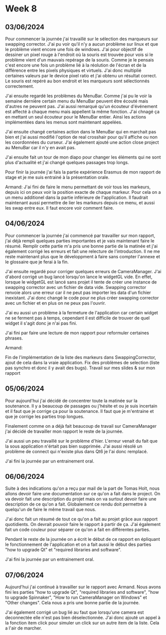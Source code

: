 # Week 8

## 03/06/2024

Pour commencer la journée j'ai travaillé sur le sélection des marqueurs sur swapping corrector. J'ai pu voir qu'il n'y a aucun problème sur linux et que le problème vient encore une fois de windows. J'ai pour objectif de dessiner un pixel rouge à l'endroit où la souris est trouvée pour vois si le problème vient d'un mauvais repérage de la souris. Comme je le pensais c'est encore une fois un problème lié à la réolution de l'écran et de la différence entre les pixels physiques et virtuels. J'ai donc multiplié certaines valeurs par le device pixel ratio et j'ai obtenu un résultat correct. Le souris est repéré au bon endroit et les marqueurs sont sélectionnés correctement.

J'ai ensuite regardé les problèmes du MenuBar. Comme j'ai pu le voir la semaine dernière certain menu du MenuBar peuvent être écouté mais d'autres ne peuvent pas. J'ai aussi remarqué qu'un écouteur d'événement est affecté à chaque menu mais appellent la même fonction. J'ai chnagé ça en mettant un seul écouteur pour le MenuBar entier. Ainsi les actions implémentées dans les menus sont maintenant appelées.

J'ai ensuite changé certaines action dans le MenuBar qui en marchait pas bien et j'ai aussi modifié l'option de real crosshair pour qu'il affiche ou non les coordonnées du curseur. J'ai également ajouté une action close project au MenuBar car il n'y en avait pas.

J'ai ensuite fait un tour de mon diapo pour changer les éléments qui ne sont plus d'actualité et j'ai changé quelques passages trop longs.

Pour finir la journée j'ai fais la partie expérience Erasmus de mon rapport de stage et je me suis entrainé à la présentation orale.

Armand:
J'ai fini de faire le menu permettant de voir tous les markeurs, depuis ici on peux voir la position exacte de chaque markeur.
Pour cela on a un menu additionel dans la partie inférieure de l'application.
Il faudrait maintenant aussi permettre de lier les markeurs depuis ce menu, et aussi les swap entre eux. Il faut encore voir comment faire.

## 04/06/2024

Pour commencer la journée j'ai commencé par travailler sur mon rapport, j'ai déjà rempli quelques parties importantes et je vais maintenant faire le résumé. Remplir cette partie m'a pris une bonne partie de la matinée et j'ai également corrigé les erreurs et fait une relecture de l'introduction. Il ne me reste maintenant plus que le développment à faire sans compter l'annexe et le glossaire que je ferai à la fin.

J'ai ensuite regardé pour corriger quelques erreurs de CameraManager. J'ai d'abord corrigé un bug lancé lorsqu'on lance le widgetGL vide. En effet, lorsque le widgetGL est lancé sans projet il tente de créer une instance de swapping corrector avec un fichier de data vide. Swapping corrector renvoie alors une erreur car il ne peut pas importer les data d'un fichier inexistant. J'ai donc changé le code pour ne plus créer swapping corrector avec un fichier et en plus on ne peux pas l'ouvrir.  

J'ai eu aussi un problème à la fermeture de l'application car certain widget ne se ferment pas à temps, cependant il est difficile de trouver de quel widget il s'agit donc je n'ai pas fini.

J'ai fini par faire une lecture de mon rapport pour reformuler certaines phrases.  

Armand:

Fin de l'implémentation de la liste des markeurs dans SwappingCorrector, ajout de cela dans la vraie application.
Fix des problèmes de selection (liste pas synchro et donc il y avait des bugs).
Travail sur mes slides & sur mon rapport

## 05/06/2024

Pour aujourd'hui j'ai décidé de concentrer toute la matinée sur la soutenance. Il y a beaucoup de passages ou j'hésite et ou je suis incertain et il faut que je corrige ça pour la soutenance. Il faut que je m'entraine et que je corrige les parties trop longues. 

Finalement comme on a déjà fait beaucoup de travail sur CameraManager j'ai décidé de travailler mon rapport le reste de la journée.

J'ai aussi un peu travaillé sur le problème d'hier. L'erreur venait du fait que la sous application n'értait pas bien supprimée. J'ai aussi résolé un problème de connect qui n'existe plus dans Qt6 je l'ai donc remplacé.

J'ai fini la journée par un entrainement oral.

## 06/06/2024

Suite à des indications qu'on a reçu par mail de la part de Tomas Holt, nous allons devoir faire une documentation sur ce qu'on a fait dans le project. On va devoir fait une description du projet mais on va surtout devoir faire une description de ce qu'on a fait. Globalement ce rendu doit permettre à quelqu'un de faire le même travail que nous.

J'ai donc fait un résumé de tout ce qu'on a fait au projet grâce aux rapport quotidients. On devrait pouvoir faire le rapport à partir de ça.
J'ai également fait un code couleur pour séparer ce qu'on a fait en différentes parties.

Pendant le reste de la journée on a écrit le début de ce rapport en épliquant le fonctionnement de l'application et on a fait aussi le début des parties "how to upgrade Qt" et "required libraries and software".  

J'ai fini la journée par un entrainement oral.

## 07/06/2024

Aujourd'hui j'ai continué à travailler sur le rapport avec Armand. Nous avons fini les parties "how to upgrade Qt", "required libraries and software", "how to upgrade Spinnaker", "How to run CameraManager on Windows" et "Other changes". Cela nous a pris une bonne partie de la journée.

J'ai également corrigé un bug lié au faut que lorsqu'une camera est deconnectée elle n'est pas bien déselectionnée. J'ai donc ajouté un appel à la fonction item click pour simuler un click sur un autre item de la liste. Cela a l'air de marcher.
